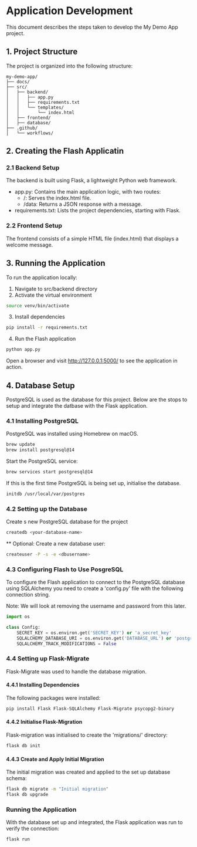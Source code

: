 # Application Development

This document describes the steps taken to develop the My Demo App project.

## 1. Project Structure

The project is organized into the following structure:

```plaintext
my-demo-app/
├── docs/
├── src/
│   ├── backend/
│   │   ├── app.py
│   │   ├── requirements.txt
│   │   └── templates/
│   │       └── index.html
│   ├── frontend/
│   ├── database/
├── .github/
│   └── workflows/
```

## 2. Creating the Flash Applicatin

### 2.1 Backend Setup
The backend is built using Flask, a lightweight Python web framework.

- app.py: Contains the main application logic, with two routes:
  - /: Serves the index.html file.
  - /data: Returns a JSON response with a message.
- requirements.txt: Lists the project dependencies, starting with Flask.

### 2.2 Frontend Setup

The frontend consists of a simple HTML file (index.html) that displays a welcome message.

## 3. Running the Application

To run the application locally:

1. Navigate to src/backend directory
2. Activate the virtual environment
```bash
source venv/bin/activate
```
3. Install dependencies
```bash
pip install -r requirements.txt
```
4. Run the Flash application
```bash
python app.py
```

Open a browser and visit http://127.0.0.1:5000/ to see the application in action.

## 4. Database Setup

PostgreSQL is used as the database for this project. Below are the stops to setup and integrate the datbase with the Flask application.

### 4.1 Installing PostgreSQL

PostgreSQL was installed using Homebrew on macOS.
```bash
brew update
brew install postgresql@14
```

Start the PostgreSQL service:
```bash
brew services start postgresql@14
```

If this is the first time PostgreSQL is being set up, initialise the database.
```bash
initdb /usr/local/var/postgres
```

### 4.2 Setting up the Database

Create s new PostgreSQL database for the project
```bash
createdb <your-database-name>
```

** Optional: Create a new database user:
```bash
createuser -P -s -e <dbusername>
```

### 4.3 Configuring Flash to Use PosgreSQL

To configure the Flash application to connect to the PostgreSQL database using SQLAlchemy you need to create a 'config.py' file with the following connection string.

Note: We will look at removing the username and password from this later.
```python
import os

class Config:
    SECRET_KEY = os.environ.get('SECRET_KEY') or 'a_secret_key'
    SQLALCHEMY_DATABASE_URI = os.environ.get('DATABASE_URL') or 'postgresql://<your-database-user>:<your-password>@localhost/<your-database-name>'
    SQLALCHEMY_TRACK_MODIFICATIONS = False
```

### 4.4 Setting up Flask-Migrate

Flask-Migrate was used to handle the database migration.

#### 4.4.1 Installing Dependencies

The following packages were installed:
```bash
pip install Flask Flask-SQLAlchemy Flask-Migrate psycopg2-binary
```

#### 4.4.2 Initialise Flask-Migration

Flask-migration was initialised to create the 'migrations/' directory:
```bash
flask db init
```

#### 4.4.3 Create and Apply Initial Migration

The initial migration was created and applied to the set up database schema:

```bash
flask db migrate -m "Initial migration"
flask db upgrade
```

### Running the Application

With the database set up and integrated, the Flask application was run to verify the connection:
```bash
flask run
```

